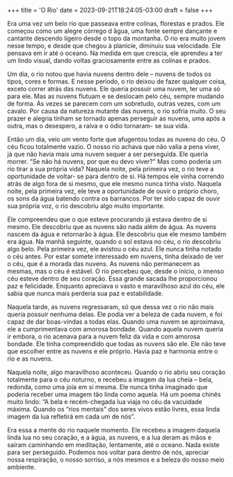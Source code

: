 +++
title = 'O Rio'
date = 2023-09-21T18:24:05-03:00
draft = false
+++

Era uma vez um belo rio que passeava entre colinas, florestas e prados. Ele começou como um alegre córrego d ́água, uma fonte sempre dançante e cantante descendo ligeiro desde o topo da montanha. O rio era muito jovem nesse tempo, e desde que chegou à planície, diminuiu sua velocidade. Ele pensava em ir até o oceano. Na medida em que crescia, ele aprendeu a ter um lindo visual, dando voltas graciosamente entre as colinas e prados.

Um dia, o rio notou que havia nuvens dentro dele – nuvens de todos os tipos, cores e formas. E nesse período, o rio deixou de fazer qualquer coisa, exceto correr atrás das nuvens. Ele queria possuir uma nuvem, ter uma só para ele. Mas as nuvens flutuam e se deslocam pelo céu, sempre mudando de forma. Às vezes se parecem com um sobretudo, outras vezes, com um cavalo. Por causa da natureza mutante das nuvens, o rio sofria muito. O seu prazer e alegria tinham se tornado apenas perseguir as nuvens, uma após a outra, mas o desespero, a raiva e o ódio tornaram- se sua vida.

Então um dia, veio um vento forte que afugentou todas as nuvens do céu. O céu ficou totalmente vazio. O nosso rio achava que não valia a pena viver, já que não havia mais uma nuvem sequer a ser perseguida. Ele queria morrer. “Se não há nuvens, por que eu devo viver?” Mas como poderia um rio tirar a sua própria vida?
 Naquela noite, pela primeira vez, o rio teve a oportunidade de voltar- se para dentro de si. Há tempos ele vinha correndo atrás de algo fora de si mesmo, que ele mesmo nunca tinha visto. Naquela noite, pela primeira vez, ele teve a oportunidade de ouvir o próprio choro, os sons da água batendo contra os barrancos. Por ter sido capaz de ouvir sua própria voz, o rio descobriu algo muito importante.

Ele compreendeu que o que esteve procurando já estava dentro de si mesmo. Ele descobriu que as nuvens são nada além de água. As nuvens nascem da água e retornarão à água. Ele descobriu que ele mesmo também era água.
Na manhã seguinte, quando o sol estava no céu, o rio descobriu algo belo. Pela primeira vez, ele avistou o céu azul. Ele nunca tinha notado o céu antes. Por estar somete interessado em nuvens, tinha deixado de ver o céu, que é a morada das nuvens. As nuvens não permanecem as mesmas, mas o céu é estável. O rio percebeu que, desde o início, o imenso céu esteve dentro de seu coração. Essa grande sacada lhe proporcionou paz e felicidade. Enquanto apreciava o vasto e maravilhoso azul do céu, ele sabia que nunca mais perderia sua paz e estabilidade.

Naquela tarde, as nuvens regressaram, só que dessa vez o rio não mais queria possuir nenhuma delas. Ele podia ver a beleza de cada nuvem, e foi capaz de dar boas-vindas a todas elas. Quando uma nuvem se aproximava, ele a cumprimentava com amorosa bondade. Quando aquela nuvem queria ir embora, o rio acenava para a nuvem feliz da vida e com amorosa bondade. Ele tinha compreendido que todas as nuvens são ele. Ele não teve que escolher entre as nuvens e ele próprio. Havia paz e harmonia entre o rio e as nuvens.

Naquela noite, algo maravilhoso aconteceu. Quando o rio abriu seu coração totalmente para o céu noturno, e recebeu a imagem da lua cheia – bela, redonda, como uma joia em si mesma. Ele nunca tinha imaginado que poderia receber uma imagem tão linda como aquela. Há um poema chinês muito lindo: “A bela e recém-chegada lua viaja no céu da vacuidade máxima. Quando os “rios mentais” dos seres vivos estão livres, essa linda imagem da lua refletirá em cada um de nós”.

Era essa a mente do rio naquele momento. Ele recebeu a imagem daquela linda lua no seu coração, e a água, as nuvens, e a lua deram as mãos e saíram caminhando em meditação, lentamente, até o oceano.
Nada existe para ser perseguido. Podemos nos voltar para dentro de nós, apreciar nossa respiração, o nosso sorriso, a nós mesmos e a beleza do nosso meio ambiente.